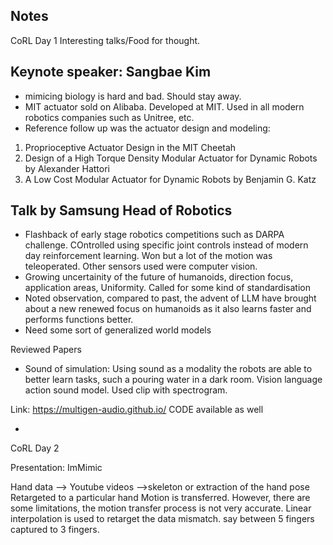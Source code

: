 ## Notes
CoRL Day 1
Interesting talks/Food for thought. 

## Keynote speaker: Sangbae Kim

- mimicing biology is hard and bad. Should stay away.
- MIT actuator sold on Alibaba. Developed at MIT. Used in all modern robotics companies such as Unitree, etc. 
- Reference follow up was the actuator design and modeling: 
1. Proprioceptive Actuator Design in the MIT Cheetah
2. Design of a High Torque Density Modular Actuator for Dynamic Robots by Alexander Hattori
3. A Low Cost Modular Actuator for Dynamic Robots by Benjamin G. Katz


## Talk by Samsung Head of Robotics

- Flashback of early stage robotics competitions such as DARPA challenge. COntrolled using specific joint controls instead of modern day reinforcement learning. Won but a lot of the motion was teleoperated. Other sensors used were computer vision. 
-  Growing uncertainity of the future of humanoids, direction focus, application areas, Uniformity. Called for some kind of standardisation
- Noted observation, compared to past, the advent of LLM have brought about a new renewed focus on humanoids as it also learns faster and performs functions better. 
- Need some sort of generalized world models 


Reviewed Papers

- Sound of simulation: Using sound as a modality the robots are able to better learn tasks, such a pouring water in a dark room. Vision language action sound model. Used clip with spectrogram. 

Link: https://multigen-audio.github.io/  CODE available as well

-






CoRL Day 2

Presentation: ImMimic

Hand data --> Youtube videos -->skeleton or extraction of the hand pose
Retargeted to a particular hand
Motion is transferred. However, there are some limitations, the motion transfer process is not very accurate. Linear interpolation is used to retarget the data mismatch. say between 5 fingers captured to 3 fingers. 



